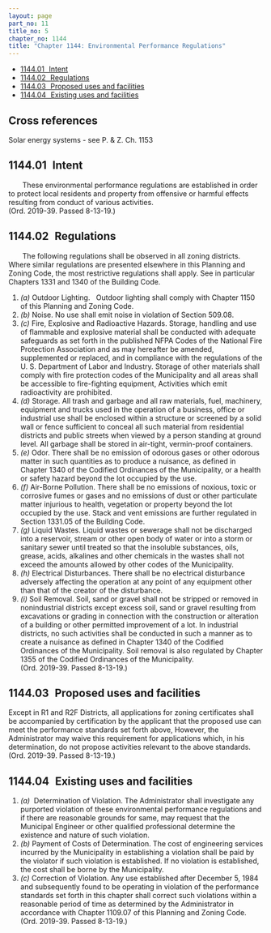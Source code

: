 ```yaml
---
layout: page
part_no: 11
title_no: 5
chapter_no: 1144
title: "Chapter 1144: Environmental Performance Regulations"
---
```


* [1144.01   Intent](#114401-intent)
* [1144.02   Regulations](#114402-regulations)
* [1144.03   Proposed uses and facilities](#114403-proposed-uses-and-facilities)
* [1144.04   Existing uses and facilities](#114404-existing-uses-and-facilities)

## Cross references

Solar energy systems - see P. & Z. Ch.
1153

## 1144.01   Intent

       These environmental performance regulations are established in order to
protect local residents and property from offensive or harmful effects
resulting from conduct of various activities.  
(Ord. 2019-39. Passed 8-13-19.)

## 1144.02   Regulations

       The following regulations shall be observed in all zoning districts.
Where similar regulations are presented elsewhere in this Planning and Zoning
Code, the most restrictive regulations shall apply. See in particular Chapters
1331 and
1340 of the Building Code.

1. _(a)_ Outdoor Lighting.   Outdoor lighting shall comply with Chapter 1150 of this Planning and Zoning Code.
2. _(b)_ Noise.  No use shall emit noise in violation of Section 509.08.
3. _(c)_ Fire, Explosive and Radioactive Hazards. Storage, handling and use of
flammable and explosive material shall be conducted with adequate safeguards as
set forth in the published NFPA Codes of the National Fire Protection
Association and as may hereafter be amended, supplemented or replaced, and in
compliance with the regulations of the U. S. Department of Labor and Industry.
Storage of other materials shall comply with fire protection codes of the
Municipality and all areas shall be accessible to fire-fighting equipment,
Activities which emit radioactivity are prohibited.
4. _(d)_ Storage. All trash and garbage and all raw materials, fuel, machinery,
equipment and trucks used in the operation of a business, office or industrial
use shall be enclosed within a structure or screened by a solid wall or fence
sufficient to conceal all such material from residential districts and public
streets when viewed by a person standing at ground level. All garbage shall be
stored in air-tight, vermin-proof containers.
5. _(e)_ Odor. There shall be no emission of odorous gases or other odorous
matter in such quantities as to produce a nuisance, as defined in Chapter 1340 of the Codified Ordinances of the Municipality, or a health or safety
hazard beyond the lot occupied by the use.
6. _(f)_ Air-Borne Pollution. There shall be no emissions of noxious, toxic or
corrosive fumes or gases and no emissions of dust or other particulate matter
injurious to health, vegetation or property beyond the lot occupied by the use.
Stack and vent emissions are further regulated in Section 1331.05 of the Building Code.
7. _(g)_ Liquid Wastes. Liquid wastes or sewerage shall not be discharged into
a reservoir, stream or other open body of water or into a storm or sanitary
sewer until treated so that the insoluble substances, oils, grease, acids,
alkalines and other chemicals in the wastes shall not exceed the amounts
allowed by other codes of the Municipality.
8. _(h)_ Electrical Disturbances. There shall be no electrical disturbance
adversely affecting the operation at any point of any equipment other than that
of the creator of the disturbance.
9. _(i)_ Soil Removal. Soil, sand or gravel shall not be stripped or removed in
nonindustrial districts except excess soil, sand or gravel resulting from
excavations or grading in connection with the construction or alteration of a
building or other permitted improvement of a lot. In industrial districts, no
such activities shall be conducted in such a manner as to create a nuisance as
defined in Chapter 1340 of the Codified Ordinances of the Municipality. Soil removal is also
regulated by Chapter 1355 of the Codified Ordinances of the Municipality.  
(Ord. 2019-39. Passed 8-13-19.)

## 1144.03   Proposed uses and facilities

Except in R1 and R2F Districts, all applications for zoning certificates
shall be accompanied by certification by the applicant that the proposed use
can meet the performance standards set forth above, However, the Administrator
may waive this requirement for applications which, in his determination, do not
propose activities relevant to the above standards.  
(Ord. 2019-39. Passed 8-13-19.)

## 1144.04   Existing uses and facilities

1. _(a)_  Determination of Violation. The Administrator shall investigate any
purported violation of these environmental performance regulations and if there
are reasonable grounds for same, may request that the Municipal Engineer or
other qualified professional determine the existence and nature of such
violation.
2. _(b)_ Payment of Costs of Determination. The cost of engineering services
incurred by the Municipality in establishing a violation shall be paid by the
violator if such violation is established. If no violation is established, the
cost shall be borne by the Municipality.
3. _(c)_ Correction of Violation. Any use established after December 5, 1984
and subsequently found to be operating in violation of the performance
standards set forth in this chapter shall correct such violations within a
reasonable period of time as determined by the Administrator in accordance with
Chapter
 1109.07 of this Planning and Zoning Code.  
(Ord. 2019-39. Passed 8-13-19.)

